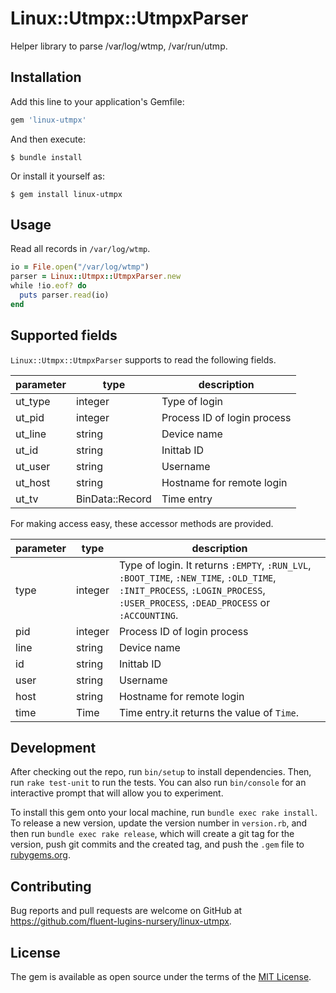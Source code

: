 # Linux::Utmpx::UtmpxParser

Helper library to parse /var/log/wtmp, /var/run/utmp.

## Installation

Add this line to your application's Gemfile:

```ruby
gem 'linux-utmpx'
```

And then execute:

    $ bundle install

Or install it yourself as:

    $ gem install linux-utmpx

## Usage

Read all records in `/var/log/wtmp`.

```ruby
io = File.open("/var/log/wtmp")
parser = Linux::Utmpx::UtmpxParser.new
while !io.eof? do
  puts parser.read(io)
end
```

## Supported fields

`Linux::Utmpx::UtmpxParser` supports to read the following fields.

| parameter | type            | description                 |
|-----------|-----------------|-----------------------------|
| ut_type   | integer         | Type of login               |
| ut_pid    | integer         | Process ID of login process |
| ut_line   | string          | Device name                 |
| ut_id     | string          | Inittab ID                  |
| ut_user   | string          | Username                    |
| ut_host   | string          | Hostname for remote login   |
| ut_tv     | BinData::Record | Time entry                  |

For making access easy, these accessor methods are provided.

| parameter | type    | description                                                                                                                                                                   |
|-----------|---------|-------------------------------------------------------------------------------------------------------------------------------------------------------------------------------|
| type      | integer | Type of login. It returns `:EMPTY`, `:RUN_LVL`, `:BOOT_TIME`, `:NEW_TIME`, `:OLD_TIME`, `:INIT_PROCESS`, `:LOGIN_PROCESS`, `:USER_PROCESS`, `:DEAD_PROCESS` or `:ACCOUNTING`. |
| pid       | integer | Process ID of login process                                                                                                                                                   |
| line      | string  | Device name                                                                                                                                                                   |
| id        | string  | Inittab ID                                                                                                                                                                    |
| user      | string  | Username                                                                                                                                                                      |
| host      | string  | Hostname for remote login                                                                                                                                                     |
| time      | Time    | Time entry.it returns the value of `Time`.                                                                                                                                    |
## Development

After checking out the repo, run `bin/setup` to install dependencies. Then, run `rake test-unit` to run the tests. You can also run `bin/console` for an interactive prompt that will allow you to experiment.

To install this gem onto your local machine, run `bundle exec rake install`. To release a new version, update the version number in `version.rb`, and then run `bundle exec rake release`, which will create a git tag for the version, push git commits and the created tag, and push the `.gem` file to [rubygems.org](https://rubygems.org).

## Contributing

Bug reports and pull requests are welcome on GitHub at https://github.com/fluent-lugins-nursery/linux-utmpx.

## License

The gem is available as open source under the terms of the [MIT License](https://opensource.org/licenses/MIT).
